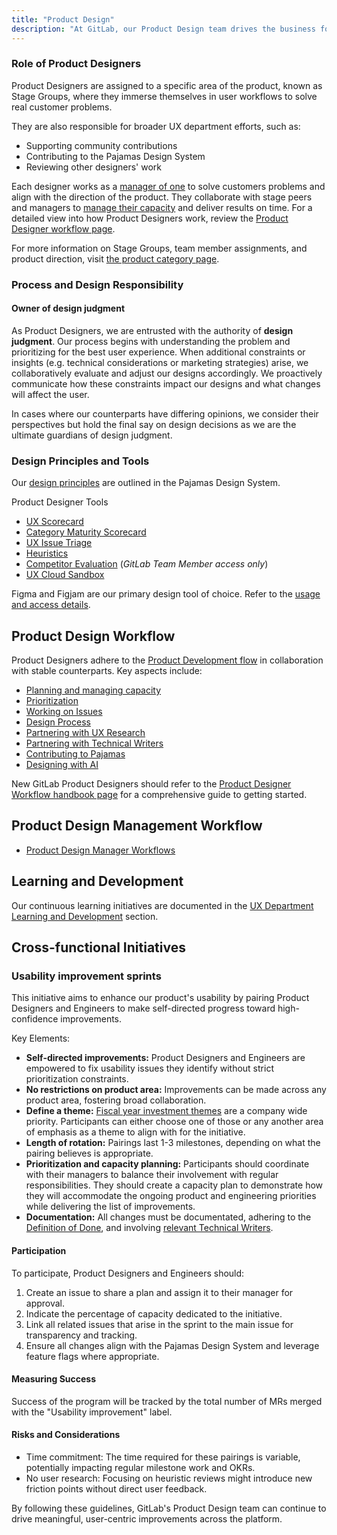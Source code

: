 ```yaml
---
title: "Product Design"
description: "At GitLab, our Product Design team drives the business forward by becoming experts in their specific stage groups staying informed about the entire product, and aligning with user and business goals. We partner closely with our stable counterparts in Product Management and Development to deliver exceptional user experiences."
---
```


### Role of Product Designers

Product Designers are assigned to a specific area of the product, known as Stage Groups, where they immerse themselves in user workflows to solve real customer problems.

They are also responsible for broader UX department efforts, such as:

- Supporting community contributions
- Contributing to the Pajamas Design System
- Reviewing other designers' work

Each designer works as a [manager of one](handbook.gitlab.com/handbook/values/#managers-of-one) to solve customers problems and align with the direction of the product. They collaborate with stage peers and managers to [manage their capacity](/handbook/product/ux/product-designer/capacity-management) and deliver results on time. For a detailed view into how Product Designers work, review the [Product Designer workflow page](/handbook/product/ux/product-designer/).

For more information on Stage Groups, team member assignments, and product direction, visit [the product category page](/handbook/product/categories/).

### Process and Design Responsibility

#### Owner of design judgment

As Product Designers, we are entrusted with the authority of **design judgment**. Our process begins with understanding the problem and prioritizing for the best user experience. When additional constraints or insights (e.g. technical considerations or marketing strategies) arise, we collaboratively evaluate and adjust our designs accordingly. We proactively communicate how these constraints impact our designs and what changes will affect the user.

In cases where our counterparts have differing opinions, we consider their perspectives but hold the final say on design decisions as we are the ultimate guardians of design judgment.

### Design Principles and Tools

Our [design principles](https://design.gitlab.com/get-started/principles) are outlined in the Pajamas Design System.

Product Designer Tools

- [UX Scorecard](/handbook/product/ux/ux-scorecards/)
- [Category Maturity Scorecard](/handbook/product/ux/category-maturity/category-maturity-scorecards/)
- [UX Issue Triage](/handbook/engineering/infrastructure/engineering-productivity/issue-triage/#ux)
- [Heuristics](/handbook/product/ux/heuristics/)
- [Competitor Evaluation](https://gitlab.com/gitlab-org/competitor-evaluations) (*GitLab Team Member access only*)
- [UX Cloud Sandbox](/handbook/product/ux/ux-research/ux-cloud-sandbox/)

Figma and Figjam are our primary design tool of choice. Refer to the [usage and access details](handbook.gitlab.com/handbook/product/ux/product-designer/figma).

## Product Design Workflow

Product Designers adhere to the [Product Development flow](/handbook/product-development-flow/) in collaboration with stable counterparts. Key aspects include:

- [Planning and managing capacity](/handbook/product/ux/product-designer/capacity-management)
- [Prioritization](/handbook/product/ux/product-designer/capacity-management/#priorities)
- [Working on Issues](/handbook/product/ux/product-designer/#working-on-issues)
- [Design Process](/handbook/product/ux/product-designer/#product-design-process)
- [Partnering with UX Research](/handbook/product/ux/product-designer/#partnering-with-ux-researchers)
- [Partnering with Technical Writers](/handbook/product/ux/product-designer/#partnering-with-technical-writers)
- [Contributing to Pajamas](https://design.gitlab.com/get-started/contribute)
- [Designing with AI](/handbook/product/ux/product-designer/#designing-with-ai)

New GitLab Product Designers should refer to the [Product Designer Workflow handbook page](/handbook/ux/product-design/workflow/) for a comprehensive guide to getting started.

## Product Design Management Workflow

- [Product Design Manager Workflows](/handbook/product/ux/product-design/product-design-manager)

## Learning and Development

Our continuous learning initiatives are documented in the [UX Department Learning and Development](handbook/ux/learning-and-development/) section.

## Cross-functional Initiatives

### Usability improvement sprints 

This initiative aims to enhance our product's usability by pairing Product Designers and Engineers to make self-directed progress toward high-confidence improvements. 

Key Elements:

- **Self-directed improvements:** Product Designers and Engineers are empowered to fix usability issues they identify without strict prioritization constraints.
- **No restrictions on product area:** Improvements can be made across any product area, fostering broad collaboration.
- **Define a theme:** [Fiscal year investment themes](https://about.gitlab.com/direction/#fy25-rd-investment-themes) are a company wide priority. Participants can either choose one of those or any another area of emphasis as a theme to align with for the initiative.
- **Length of rotation:** Pairings last 1-3 milestones, depending on what the pairing believes is appropriate.
- **Prioritization and capacity planning:** Participants should coordinate with their managers to balance their involvement with regular responsibilities. They should create a capacity plan to demonstrate how they will accommodate the ongoing product and engineering priorities while delivering the list of improvements.
- **Documentation:** All changes must be documentated, adhering to the [Definition of Done](https://docs.gitlab.com/ee/development/contributing/merge_request_workflow.html#definition-of-done), and involving [relevant Technical Writers](/handbook/product/ux/technical-writing/#assignments).

#### Participation

To participate, Product Designers and Engineers should:

1. Create an issue to share a plan and assign it to their manager for approval.
1. Indicate the percentage of capacity dedicated to the initiative.
1. Link all related issues that arise in the sprint to the main issue for transparency and tracking.
1. Ensure all changes align with the Pajamas Design System and leverage feature flags where appropriate.


#### Measuring Success

Success of the program will be tracked by the total number of MRs merged with the "Usability improvement" label.

#### Risks and Considerations

- Time commitment: The time required for these pairings is variable, potentially impacting regular milestone work and OKRs.
- No user research: Focusing on heuristic reviews might introduce new friction points without direct user feedback.

By following these guidelines, GitLab's Product Design team can continue to drive meaningful, user-centric improvements across the platform.
